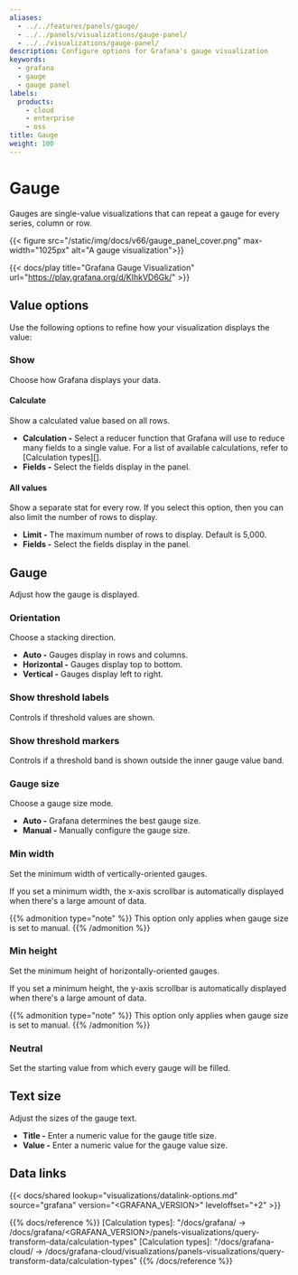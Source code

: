 ```yaml
---
aliases:
  - ../../features/panels/gauge/
  - ../../panels/visualizations/gauge-panel/
  - ../../visualizations/gauge-panel/
description: Configure options for Grafana's gauge visualization
keywords:
  - grafana
  - gauge
  - gauge panel
labels:
  products:
    - cloud
    - enterprise
    - oss
title: Gauge
weight: 100
---
```


# Gauge

Gauges are single-value visualizations that can repeat a gauge for every series, column or row.

{{< figure src="/static/img/docs/v66/gauge_panel_cover.png" max-width="1025px" alt="A gauge visualization">}}

{{< docs/play title="Grafana Gauge Visualization" url="https://play.grafana.org/d/KIhkVD6Gk/" >}}

## Value options

Use the following options to refine how your visualization displays the value:

### Show

Choose how Grafana displays your data.

#### Calculate

Show a calculated value based on all rows.

- **Calculation -** Select a reducer function that Grafana will use to reduce many fields to a single value. For a list of available calculations, refer to [Calculation types][].
- **Fields -** Select the fields display in the panel.

#### All values

Show a separate stat for every row. If you select this option, then you can also limit the number of rows to display.

- **Limit -** The maximum number of rows to display. Default is 5,000.
- **Fields -** Select the fields display in the panel.

## Gauge

Adjust how the gauge is displayed.

### Orientation

Choose a stacking direction.

- **Auto -** Gauges display in rows and columns.
- **Horizontal -** Gauges display top to bottom.
- **Vertical -** Gauges display left to right.

### Show threshold labels

Controls if threshold values are shown.

### Show threshold markers

Controls if a threshold band is shown outside the inner gauge value band.

### Gauge size

Choose a gauge size mode.

- **Auto -** Grafana determines the best gauge size.
- **Manual -** Manually configure the gauge size.

### Min width

Set the minimum width of vertically-oriented gauges.

If you set a minimum width, the x-axis scrollbar is automatically displayed when there's a large amount of data.

{{% admonition type="note" %}}
This option only applies when gauge size is set to manual.
{{% /admonition %}}

### Min height

Set the minimum height of horizontally-oriented gauges.

If you set a minimum height, the y-axis scrollbar is automatically displayed when there's a large amount of data.

{{% admonition type="note" %}}
This option only applies when gauge size is set to manual.
{{% /admonition %}}

### Neutral

Set the starting value from which every gauge will be filled.

## Text size

Adjust the sizes of the gauge text.

- **Title -** Enter a numeric value for the gauge title size.
- **Value -** Enter a numeric value for the gauge value size.

## Data links

{{< docs/shared lookup="visualizations/datalink-options.md" source="grafana" version="<GRAFANA_VERSION>" leveloffset="+2" >}}

{{% docs/reference %}}
[Calculation types]: "/docs/grafana/ -> /docs/grafana/<GRAFANA_VERSION>/panels-visualizations/query-transform-data/calculation-types"
[Calculation types]: "/docs/grafana-cloud/ -> /docs/grafana-cloud/visualizations/panels-visualizations/query-transform-data/calculation-types"
{{% /docs/reference %}}
